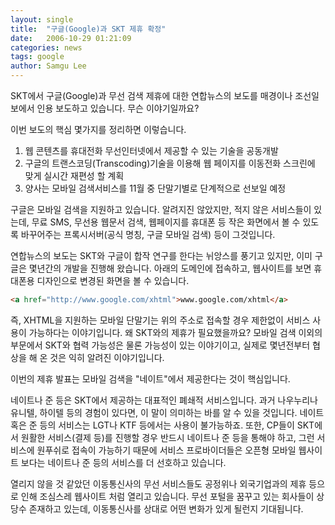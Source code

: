 ```yaml
---
layout: single
title:  "구글(Google)과 SKT 제휴 확정"
date:   2006-10-29 01:21:09
categories: news
tags: google
author: Samgu Lee
---
```

SKT에서 구글(Google)과 무선 검색 제휴에 대한 연합뉴스의 보도를 매경이나 조선일보에서 인용 보도하고 있습니다. 무슨 이야기일까요?

이번 보도의 핵심 몇가지를 정리하면 이렇습니다.

1. 웹 콘텐츠를 휴대전화 무선인터넷에서 제공할 수 있는 기술을 공동개발
2. 구글의 트랜스코딩(Transcoding)기술을 이용해 웹 페이지를 이동전화 스크린에 맞게 실시간 재편성 할 계획
3. 양사는 모바일 검색서비스를 11월 중 단말기별로 단계적으로 선보일 예정

구글은 모바일 검색을 지원하고 있습니다. 알려지진 않았지만, 적지 않은 서비스들이 있는데, 무료 SMS, 무선용 웹문서 검색, 웹페이지를 휴대폰 등 작은 화면에서 볼 수 있도록 바꾸어주는 프록시서버(공식 명칭, 구글 모바일 검색) 등이 그것입니다.

연합뉴스의 보도는 SKT와 구글이 합작 연구를 한다는 뉘앙스를 풍기고 있지만, 이미 구글은 몇년간의 개발을 진행해 왔습니다. 아래의 도메인에 접속하고, 웹사이트를 보면 휴대폰용 디자인으로 변경된 화면을 볼 수 있습니다.

```html
<a href="http://www.google.com/xhtml">www.google.com/xhtml</a>
```

즉, XHTML을 지원하는 모바일 단말기는 위의 주소로 접속할 경우 제한없이 서비스 사용이 가능하다는 이야기입니다. 왜 SKT와의 제휴가 필요했을까요? 모바일 검색 이외의 부문에서 SKT와 협력 가능성은 물론 가능성이 있는 이야기이고, 실제로 몇년전부터 협상을 해 온 것은 익히 알려진 이야기입니다.

이번의 제휴 발표는 모바일 검색을 "네이트"에서 제공한다는 것이 핵심입니다.

네이트나 준 등은 SKT에서 제공하는 대표적인 폐쇄적 서비스입니다. 과거 나우누리나 유니텔, 하이텔 등의 경험이 있다면, 이 말이 의미하는 바를 알 수 있을 것입니다. 네이트 혹은 준 등의 서비스는 LGT나 KTF 등에서는 사용이 불가능하죠. 또한, CP들이 SKT에서 원활한 서비스(결제 등)를 진행할 경우 반드시 네이트나 준 등을 통해야 하고, 그런 서비스에 원푸쉬로 접속이 가능하기 때문에 서비스 프로바이더들은 오픈형 모바일 웹사이트 보다는 네이트나 준 등의 서비스를 더 선호하고 있습니다.

열리지 않을 것 같았던 이동통신사의 무선 서비스들도 공정위나 외국기업과의 제휴 등으로 인해 조심스레 웹사이트 처럼 열리고 있습니다. 무선 포털을 꿈꾸고 있는 회사들이 상당수 존재하고 있는데, 이동통신사를 상대로 어떤 변화가 있게 될런지 기대됩니다.
